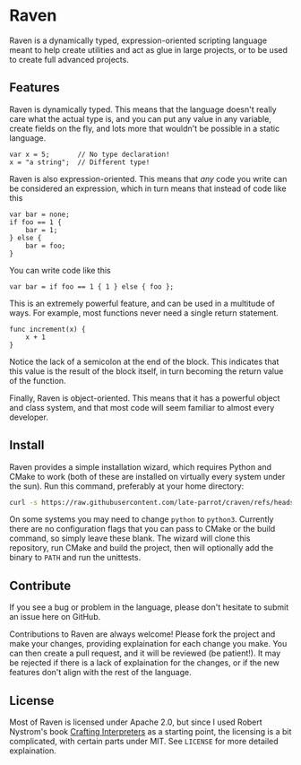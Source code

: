 # Raven

Raven is a dynamically typed, expression-oriented scripting language meant to help
create utilities and act as glue in large projects, or to be used to create full
advanced projects.

## Features

Raven is dynamically typed. This means that the language doesn't really care what
the actual type is, and you can put any value in any variable, create fields
on the fly, and lots more that wouldn't be possible in a static language.

```
var x = 5;       // No type declaration!
x = "a string";  // Different type!
```

Raven is also expression-oriented. This means that *any* code you write can be
considered an expression, which in turn means that instead of code like this

```
var bar = none;
if foo == 1 {
    bar = 1;
} else {
    bar = foo;
}
```

You can write code like this

```
var bar = if foo == 1 { 1 } else { foo };
```

This is an extremely powerful feature, and can be used in a multitude of ways.
For example, most functions never need a single return statement.

```
func increment(x) {
    x + 1
}
```

Notice the lack of a semicolon at the end of the block. This indicates that this
value is the result of the block itself, in turn becoming the return value of
the function.

Finally, Raven is object-oriented. This means that it has a powerful object and
class system, and that most code will seem familiar to almost every developer.

## Install

Raven provides a simple installation wizard, which requires Python and CMake to work
(both of these are installed on virtually every system under the sun). Run this command,
preferably at your home directory:

```sh
curl -s https://raw.githubusercontent.com/late-parrot/craven/refs/heads/main/install.py | python
```

On some systems you may need to change `python` to `python3`. Currently there are no
configuration flags that you can pass to CMake or the build command, so simply leave
these blank. The wizard will clone this repository, run CMake and build the project,
then will optionally add the binary to `PATH` and run the unittests.

## Contribute

If you see a bug or problem in the language, please don't hesitate to submit an issue
here on GitHub.

Contributions to Raven are always welcome! Please fork the project and make your changes,
providing explaination for each change you make. You can then create a pull request, and
it will be reviewed (be patient!). It may be rejected if there is a lack of explaination
for the changes, or if the new features don't align with the rest of the language.

## License

Most of Raven is licensed under Apache 2.0, but since I used Robert Nystrom's book
[Crafting Interpreters](https://craftinginterpreters.com) as a starting point, the
licensing is a bit complicated, with certain parts under MIT. See `LICENSE` for more
detailed explaination.